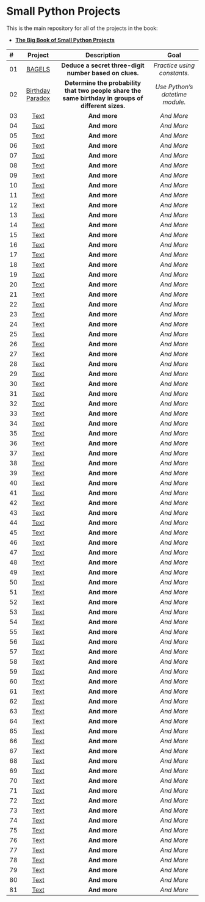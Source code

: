 # Small Python Projects

This is the main repository for all of the projects in the book:

- **[The Big Book of Small Python Projects](https://nostarch.com/big-book-small-python-projects)**

| #  | Project                                                                            | Description                                            | Goal                        |
| :- | :--------------------------------------------------------------------------------: | :----------------------------------------------------: |  :------------------------: |
| 01 | [BAGELS](https://github.com/MajidShajari/small_python_projects/tree/master/bagels) | **Deduce a secret three-digit number based on clues.** | *Practice using constants.* |
| 02 | [Birthday Paradox](https://github.com/MajidShajari/small_python_projects/tree/master/birthday_paradox) | **Determine the probability that two people share the same birthday in groups of different sizes.** | *Use Python’s datetime module.*
| 03 | [Text]() | **And more** | *And More*
| 04 | [Text]() | **And more** | *And More*
| 05 | [Text]() | **And more** | *And More*
| 06 | [Text]() | **And more** | *And More*
| 07 | [Text]() | **And more** | *And More*
| 08 | [Text]() | **And more** | *And More*
| 09 | [Text]() | **And more** | *And More*
| 10 | [Text]() | **And more** | *And More*
| 11 | [Text]() | **And more** | *And More*
| 12 | [Text]() | **And more** | *And More*
| 13 | [Text]() | **And more** | *And More*
| 14 | [Text]() | **And more** | *And More*
| 15 | [Text]() | **And more** | *And More*
| 16 | [Text]() | **And more** | *And More*
| 17 | [Text]() | **And more** | *And More*
| 18 | [Text]() | **And more** | *And More*
| 19 | [Text]() | **And more** | *And More*
| 20 | [Text]() | **And more** | *And More*
| 21 | [Text]() | **And more** | *And More*
| 22 | [Text]() | **And more** | *And More*
| 23 | [Text]() | **And more** | *And More*
| 24 | [Text]() | **And more** | *And More*
| 25 | [Text]() | **And more** | *And More*
| 26 | [Text]() | **And more** | *And More*
| 27 | [Text]() | **And more** | *And More*
| 28 | [Text]() | **And more** | *And More*
| 29 | [Text]() | **And more** | *And More*
| 30 | [Text]() | **And more** | *And More*
| 31 | [Text]() | **And more** | *And More*
| 32 | [Text]() | **And more** | *And More*
| 33 | [Text]() | **And more** | *And More*
| 34 | [Text]() | **And more** | *And More*
| 35 | [Text]() | **And more** | *And More*
| 36 | [Text]() | **And more** | *And More*
| 37 | [Text]() | **And more** | *And More*
| 38 | [Text]() | **And more** | *And More*
| 39 | [Text]() | **And more** | *And More*
| 40 | [Text]() | **And more** | *And More*
| 41 | [Text]() | **And more** | *And More*
| 42 | [Text]() | **And more** | *And More*
| 43 | [Text]() | **And more** | *And More*
| 44 | [Text]() | **And more** | *And More*
| 45 | [Text]() | **And more** | *And More*
| 46 | [Text]() | **And more** | *And More*
| 47 | [Text]() | **And more** | *And More*
| 48 | [Text]() | **And more** | *And More*
| 49 | [Text]() | **And more** | *And More*
| 50 | [Text]() | **And more** | *And More*
| 51 | [Text]() | **And more** | *And More*
| 52 | [Text]() | **And more** | *And More*
| 53 | [Text]() | **And more** | *And More*
| 54 | [Text]() | **And more** | *And More*
| 55 | [Text]() | **And more** | *And More*
| 56 | [Text]() | **And more** | *And More*
| 57 | [Text]() | **And more** | *And More*
| 58 | [Text]() | **And more** | *And More*
| 59 | [Text]() | **And more** | *And More*
| 60 | [Text]() | **And more** | *And More*
| 61 | [Text]() | **And more** | *And More*
| 62 | [Text]() | **And more** | *And More*
| 63 | [Text]() | **And more** | *And More*
| 64 | [Text]() | **And more** | *And More*
| 65 | [Text]() | **And more** | *And More*
| 66 | [Text]() | **And more** | *And More*
| 67 | [Text]() | **And more** | *And More*
| 68 | [Text]() | **And more** | *And More*
| 69 | [Text]() | **And more** | *And More*
| 70 | [Text]() | **And more** | *And More*
| 71 | [Text]() | **And more** | *And More*
| 72 | [Text]() | **And more** | *And More*
| 73 | [Text]() | **And more** | *And More*
| 74 | [Text]() | **And more** | *And More*
| 75 | [Text]() | **And more** | *And More*
| 76 | [Text]() | **And more** | *And More*
| 77 | [Text]() | **And more** | *And More*
| 78 | [Text]() | **And more** | *And More*
| 79 | [Text]() | **And more** | *And More*
| 80 | [Text]() | **And more** | *And More*
| 81 | [Text]() | **And more** | *And More*
